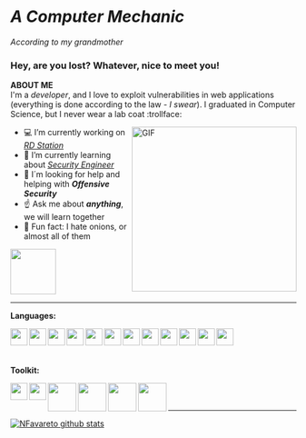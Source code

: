 

# ***A Computer Mechanic*** 

_According to my grandmother_ 

### Hey, are you lost? Whatever, nice to meet you!

**ABOUT ME** <br>
I'm a *developer*, and I love to exploit vulnerabilities in web applications (everything is done according to the law - *I swear*). I graduated in Computer Science, but I never wear a lab coat :trollface: <br>

<img align ="right" alt="GIF" src="https://media.giphy.com/media/uWcNWtfqzySDYqkORw/giphy.gif" width="290px" /> 

- :computer: I’m currently working on [*RD Station*](https://github.com/ResultadosDigitais)
- :notebook: I’m currently learning about [*Security Engineer*](https://tryhackme.com/)
- :eyes: I´m looking for help and helping with ***Offensive Security***
- :point_up: Ask me about ***anything***, we will learn together
- :onion: Fun fact: I hate onions, or almost all of them


<a href="https://www.linkedin.com/in/nataliafavareto/">
    <img src="https://img.shields.io/badge/Natalia-Favareto?style=for-the-badge&logo=linkedin&color=blue" href="" width="80px">
</a> 


---
**Languages:**

<img align="left" alt="" width="30px" src="https://raw.githubusercontent.com/NFavareto/static-icons/master/language/bash.png" />
<img align="left" alt="" width="30px" src="https://raw.githubusercontent.com/NFavareto/static-icons/master/language/c.png" />
<img align="left" alt="" width="30px" src="https://raw.githubusercontent.com/NFavareto/static-icons/master/language/c++.png" />
<img align="left" alt="" width="30px" src="https://raw.githubusercontent.com/NFavareto/static-icons/master/language/java.png" />
<img align="left" alt="" width="30px" src="https://raw.githubusercontent.com/NFavareto/static-icons/master/language/csharp.png" />
<img align="left" alt="" width="30px" src="https://raw.githubusercontent.com/NFavareto/static-icons/master/language/js.png" />
<img align="left" alt="" width="30px" src="https://raw.githubusercontent.com/NFavareto/static-icons/master/language/ruby.png" />
<img align="left" alt="" width="30px" src="https://raw.githubusercontent.com/NFavareto/static-icons/master/language/golang.png" />
<img align="left" alt="" width="30px" src="https://raw.githubusercontent.com/NFavareto/static-icons/master/language/webvr.png" />
<img align="left" alt="" width="30px" src="https://raw.githubusercontent.com/NFavareto/static-icons/master/language/3js.png" />
<img align="left" alt="" width="30px" src="https://raw.githubusercontent.com/NFavareto/static-icons/master/language/aframe.png"/>
<img align="left" alt="" width="30px" src="https://raw.githubusercontent.com/NFavareto/static-icons/master/language/docker.png"/>

<br />  <br /> <br />

**Toolkit:**

<img align="left" alt="" width="30px" src="https://raw.githubusercontent.com/NFavareto/static-icons/master/tools/sublime.png" />
<img align="left" alt="" width="30px" src="https://raw.githubusercontent.com/NFavareto/static-icons/master/tools/vscode.png" />
<img align="left" alt="" width="50px" src="https://raw.githubusercontent.com/NFavareto/static-icons/master/security/burpsuite.png" />
<img align="left" alt="" width="50px" src="https://raw.githubusercontent.com/NFavareto/static-icons/master/security/nmap.png" />
<img align="left" alt="" width="50px" src="https://raw.githubusercontent.com/NFavareto/static-icons/master/security/owasp.png" />
<img align="left" alt="" width="50px" src="https://raw.githubusercontent.com/NFavareto/static-icons/master/security/wireshark.png" />

<br />  <br />

---

[![NFavareto github stats](https://github-readme-stats.vercel.app/api?username=nfavareto&theme=highcontrast&show_icons=true&line_height=40)](https://github.com/anuraghazra/github-readme-stats)
